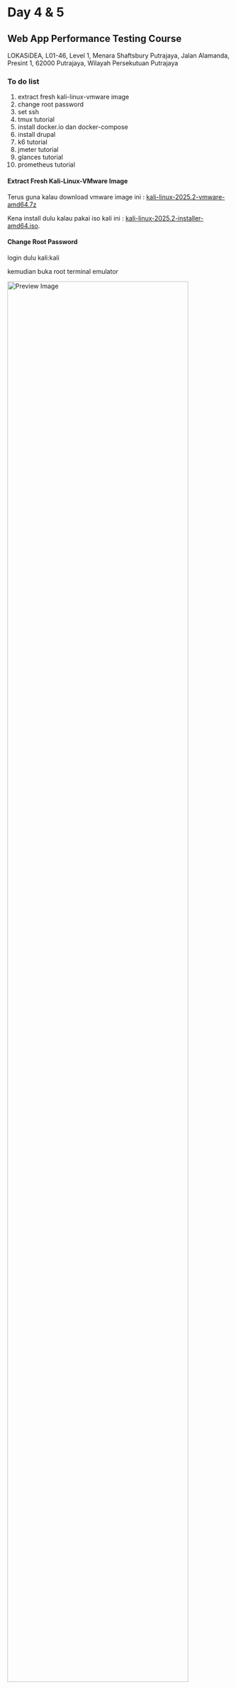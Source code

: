 # Day 4 & 5
## Web App Performance Testing Course
LOKASiDEA, L01-46, Level 1, Menara Shaftsbury Putrajaya, Jalan Alamanda, Presint 1, 62000 Putrajaya, Wilayah Persekutuan Putrajaya

### To do list
1. extract fresh kali-linux-vmware image
1. change root password
1. set ssh
1. tmux tutorial
1. install docker.io dan docker-compose
1. install drupal
1. k6 tutorial
1. jmeter tutorial
1. glances tutorial
1. prometheus tutorial

#### Extract Fresh Kali-Linux-VMware Image
Terus guna kalau download vmware image ini : [kali-linux-2025.2-vmware-amd64.7z](https://cdimage.kali.org/kali-2025.2/kali-linux-2025.2-vmware-amd64.7z)

Kena install dulu kalau pakai iso kali ini : [kali-linux-2025.2-installer-amd64.iso](https://cdimage.kali.org/kali-2025.2/kali-linux-2025.2-installer-amd64.iso).

#### Change Root Password
login dulu kali:kali

kemudian buka root terminal emulator

<img src="https://raw.githubusercontent.com/kelassir/baru/refs/heads/main/assets/baru-Clipboard13.png" alt="Preview Image" width="90%">
gunakan default password root:kali

dan taip
<pre>
  # passwd
</pre>

tukar kepada password baru seperti 'toor' atau lain-lain.

ps - apabila password baru ditaip di terminal, ianya tidak akan kelihatan pada screen. bertawakallah, insyaAllah key stroke itu akan berjaya disimpan dalam terminal. root:kali atau kali:kali bermaksud username:password atau login:password

#### Set SSH
sebelum set service sshd jom kita semak IP Address Kali Linux dulu. Sila taip:
<pre>
  # ip a
</pre>
Cuba lihat pada eth0 (atau kemungkinan nama nic berbeza) jika menggunakan VMWare Player selalunya akan bermula dengan 192.168.X.X. Kenal pasti IP Address ini dan siap sedia download Third party SSH client seperti PUTTY dan MobaXterm.
<img src="https://raw.githubusercontent.com/kelassir/baru/refs/heads/main/assets/baru-Clipboard09.png" alt="Preview Image" width="90%">

next command
<pre>
  # nano /etc/ssh/sshd_config
</pre>

cari dalam file tu 'permit root login', buang comment (uncomment) dan tukar argumen kedua dengan perkataan 'yes'
<img src="https://raw.githubusercontent.com/kelassir/baru/refs/heads/main/assets/baru-Clipboard01.png" alt="Preview Image" width="90%">

keluar dan save configuration file seterusnya taip next command
<pre>
  # systemctl enable ssh
  # systemctl start ssh
</pre>

bukan third party dan cuba remote ke IP Address dengan port 22. Masukkan root dan password baru anda.

#### Tmux Tutorial
Jom install extension tmux.
<pre>
  # cd
  # git clone https://github.com/tmux-plugins/tpm ~/.tmux/plugins/tpm
  # nano ~/.tmux.conf
</pre>
<img src="https://raw.githubusercontent.com/kelassir/baru/refs/heads/main/assets/baru-Clipboard02.png" alt="Preview Image" width="90%">
tambahkan ke dalam configuration file tersebut

```  
# TPM
set -g @plugin 'tmux-plugins/tpm'
set -g @plugin 'tmux-plugins/tmux-resurrect'

# Simpan dengan prefix + Ctrl-s
bind-key C-s run-shell '~/.tmux/plugins/tmux-resurrect/scripts/save.sh'

# Pulihkan dengan prefix + Ctrl-r
bind-key C-r run-shell '~/.tmux/plugins/tmux-resurrect/scripts/restore.sh'

# TPM shortcut
run '~/.tmux/plugins/tpm/tpm'
```
<img src="https://raw.githubusercontent.com/kelassir/baru/refs/heads/main/assets/baru-Clipboard03.png" alt="Preview Image" width="90%">

Ok cuba run satu sesi tmux dulu
<pre>
  # tmux
</pre>

kemudian CTRL+b SHIFT+I

<img src="https://raw.githubusercontent.com/kelassir/baru/refs/heads/main/assets/baru-Clipboard04.png" alt="Preview Image" width="90%">
tekan ESC apabila plugins selesai installed dalam tmux
untuk keluar CTRL+b d

Check dan kill semua session
<pre>
  # tmux ls
  # tmux kill-server
  # tmux ls
  # tmux new -s putrajaya
</pre>

Di dalam tmux sesi putrajaya tekan CTRL+b CTRL+s.

Kemudian detach CTRL+b d

check semula session
<pre>
  # tmux ls
  # tmux kill-server
  # tmux ls
  # tmux
</pre>
Dalam tmux baru, tmux yang tiada nama sesi atau "session-0" ini cuba tekan CTRL+b :
<img src="https://raw.githubusercontent.com/kelassir/baru/refs/heads/main/assets/baru-Clipboard10.png" alt="Preview Image" width="90%">

Seterusnya pada prompt : sila taip 
```
choose-session
```
<img src="https://raw.githubusercontent.com/kelassir/baru/refs/heads/main/assets/baru-Clipboard11.png" alt="Preview Image" width="90%">
<img src="https://raw.githubusercontent.com/kelassir/baru/refs/heads/main/assets/baru-Clipboard12.png" alt="Preview Image" width="90%">

Dalam tmux baru tekan CTRL+b CTRL+r untuk restore
<img src="https://raw.githubusercontent.com/kelassir/baru/refs/heads/main/assets/baru-Clipboard18.png" alt="Preview Image" width="90%">

Check semula session putrajaya dengan CTRL+b :

Seterusnya pada prompt : sila taip semula
```
choose-session
```
<img src="https://raw.githubusercontent.com/kelassir/baru/refs/heads/main/assets/baru-Clipboard20.png" alt="Preview Image" width="90%">

Alhamdulillah session putrajaya berjaya dikembalikan walaupun tmux ls tidak menunjukkan kewujudan sebarang sesi atau server.

Buka tab baru dengan menekan key CTRL+b c
<img src="https://raw.githubusercontent.com/kelassir/baru/refs/heads/main/assets/baru-Clipboard21.png" alt="Preview Image" width="90%">

Tukar nama tab dengan CTR+b ; dan taip "melaka"
<img src="https://raw.githubusercontent.com/kelassir/baru/refs/heads/main/assets/baru-Clipboard22.png" alt="Preview Image" width="90%">

Pergi ke tab 0 dengan CTRL+b 0

Tukar nama tab dengan CTR+b ; dan taip "putrajaya"

Keluar dari tmux dengan CTRL-b d

List dan masuk semula ke dalam sesi putrajaya
<pre>
  # tmux ls
  # tmux a -t putrajaya
</pre>
<img src="https://raw.githubusercontent.com/kelassir/baru/refs/heads/main/assets/baru-Clipboard23.png" alt="Preview Image" width="90%">

<img src="https://raw.githubusercontent.com/kelassir/baru/refs/heads/main/assets/baru-Clipboard24.png" alt="Preview Image" width="90%">

Pergi ke tab 1 dengan CTRL+b 1

Tambah Row dengan CTRL+b "

Tambah Column dengan CTRL+b %

<img src="https://raw.githubusercontent.com/kelassir/baru/refs/heads/main/assets/baru-Clipboard26.png" alt="Preview Image" width="90%">

Untuk bergerak antara Row dan Column gunakan arrow pada keyboard ke atas atau kebawah atau ke kiri atau ke kanan selepas prefix CTRL+B

Untuk memadam Row, Column atau tab cuma taip arahan
<pre>
  # exit
</pre>

#### Install docker.io
Kita mulakan dengan create sesi tmux dengan nama install

Kalau detach dari mana-mana sesi boleh terus taip
<pre>
  # tmux new -s install
</pre>

Atau jika masih lagi di dalam mana-mana sesi tmux boleh gunakan CTRL-b : dan taip

```
new -s install
```

<img src="https://raw.githubusercontent.com/kelassir/baru/refs/heads/main/assets/baru-Clipboard27.png" alt="Preview Image" width="90%">
boleh gunakan arrow pada keyboard ke atas dan ke bawah untuk pilih mana-mana sesi dalam tmux

```
choose-session
```

<img src="https://raw.githubusercontent.com/kelassir/baru/refs/heads/main/assets/baru-Clipboard28.png" alt="Preview Image" width="90%">
<img src="https://raw.githubusercontent.com/kelassir/baru/refs/heads/main/assets/baru-Clipboard29.png" alt="Preview Image" width="90%">

Di dalam sesi tmux: install

<pre>
  # apt update
  # apt install docker.io docker-compose
</pre>

<img src="https://raw.githubusercontent.com/kelassir/baru/refs/heads/main/assets/baru-Clipboard30.png" alt="Preview Image" width="90%">

Semak installed docker dan docker-compose

<pre>
  # which docker-compose && which docker
</pre>

<img src="https://raw.githubusercontent.com/kelassir/baru/refs/heads/main/assets/baru-Clipboard31.png" alt="Preview Image" width="90%">

Semak volume, network dan container

<pre>
  # docker volume list
  # docker network list
  # docker ps
</pre>

<img src="https://raw.githubusercontent.com/kelassir/baru/refs/heads/main/assets/baru-Clipboard32.png" alt="Preview Image" width="90%">

Untuk download docker image cuba
<pre>
  # clear
  # docker pull prom/prometheus 
  # docker pull prom/node-exporter
  # docker pull grafana/grafana
  # docker pull grafana/k6
  # docker image ls
  # docker images
</pre>

<img src="https://raw.githubusercontent.com/kelassir/baru/refs/heads/main/assets/baru-Clipboard33.png" alt="Preview Image" width="90%">

#### Install Drupal
<pre>
  # clear
  # cd
  # mkdir export
  # cd export
  # git clone https://github.com/kelassir/baru
  # cd baru
  # cd kelassir-drupal2
  # nano .env
</pre>

<img src="https://raw.githubusercontent.com/kelassir/baru/refs/heads/main/assets/baru-Clipboard34.png" alt="Preview Image" width="90%">

Isi maklumat sensitif di dalam .env

```
MYSQL_ROOT_PASSWORD=rootpass
MYSQL_DATABASE=drupaldb
MYSQL_USER=drupaluser
MYSQL_PASSWORD=drupalpass
```
Run kan ke semua container melalui Docker-Compose secara Background (-d)
<pre>
  # pwd
  # ls
  # tree
  # docker-compose -up -d
</pre>

<img src="https://raw.githubusercontent.com/kelassir/baru/refs/heads/main/assets/baru-Clipboard35.png" alt="Preview Image" width="90%">
<img src="https://raw.githubusercontent.com/kelassir/baru/refs/heads/main/assets/baru-Clipboard37.png" alt="Preview Image" width="90%">

Apabila siap buka browser dan akses ke ip-address: 6000 dan ip-address:6666
